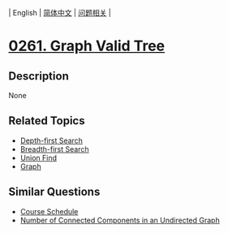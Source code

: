 
| English | [简体中文](README.md) | [问题相关](QUESTION.md) |
# [0261. Graph Valid Tree](https://leetcode-cn.com/problems/graph-valid-tree/)
## Description
None
## Related Topics
- [Depth-first Search](https://leetcode-cn.com/tag/depth-first-search)
- [Breadth-first Search](https://leetcode-cn.com/tag/breadth-first-search)
- [Union Find](https://leetcode-cn.com/tag/union-find)
- [Graph](https://leetcode-cn.com/tag/graph)
## Similar Questions
- [Course Schedule](../0207/README_EN.md)
- [Number of Connected Components in an Undirected Graph](../0323/README_EN.md)
